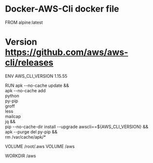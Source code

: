 # Docker-AWS-Cli docker file
FROM alpine:latest

# Version https://github.com/aws/aws-cli/releases
ENV AWS_CLI_VERSION 1.15.55

RUN apk --no-cache update && \
    apk --no-cache add \
    python \
    py-pip \
    groff \
    less \
    mailcap \
    jq && \
    pip --no-cache-dir install --upgrade awscli==${AWS_CLI_VERSION} && \
    apk --purge del py-pip && \
    rm /var/cache/apk/*

VOLUME /root/.aws
VOLUME /aws

WORKDIR /aws
